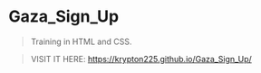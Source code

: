 # Gaza_Sign_Up

> Training in HTML and CSS. <br>

> VISIT IT HERE: https://krypton225.github.io/Gaza_Sign_Up/
